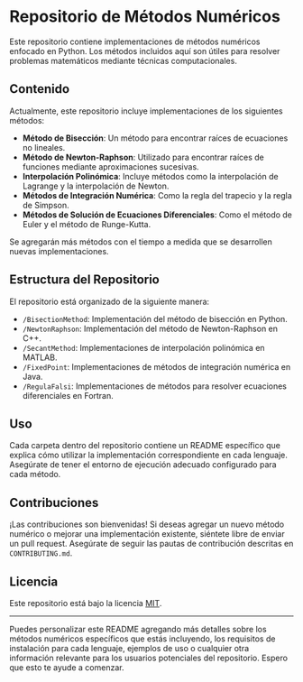 
# Repositorio de Métodos Numéricos

Este repositorio contiene implementaciones de métodos numéricos enfocado en Python. Los métodos incluidos aquí son útiles para resolver problemas matemáticos mediante técnicas computacionales.

## Contenido

Actualmente, este repositorio incluye implementaciones de los siguientes métodos:

- **Método de Bisección**: Un método para encontrar raíces de ecuaciones no lineales.
- **Método de Newton-Raphson**: Utilizado para encontrar raíces de funciones mediante aproximaciones sucesivas.
- **Interpolación Polinómica**: Incluye métodos como la interpolación de Lagrange y la interpolación de Newton.
- **Métodos de Integración Numérica**: Como la regla del trapecio y la regla de Simpson.
- **Métodos de Solución de Ecuaciones Diferenciales**: Como el método de Euler y el método de Runge-Kutta.

Se agregarán más métodos con el tiempo a medida que se desarrollen nuevas implementaciones.

## Estructura del Repositorio

El repositorio está organizado de la siguiente manera:

- `/BisectionMethod`: Implementación del método de bisección en Python.
- `/NewtonRaphson`: Implementación del método de Newton-Raphson en C++.
- `/SecantMethod`: Implementaciones de interpolación polinómica en MATLAB.
- `/FixedPoint`: Implementaciones de métodos de integración numérica en Java.
- `/RegulaFalsi`: Implementaciones de métodos para resolver ecuaciones diferenciales en Fortran.

## Uso

Cada carpeta dentro del repositorio contiene un README específico que explica cómo utilizar la implementación correspondiente en cada lenguaje. Asegúrate de tener el entorno de ejecución adecuado configurado para cada método.

## Contribuciones

¡Las contribuciones son bienvenidas! Si deseas agregar un nuevo método numérico o mejorar una implementación existente, siéntete libre de enviar un pull request. Asegúrate de seguir las pautas de contribución descritas en `CONTRIBUTING.md`.

## Licencia

Este repositorio está bajo la licencia [MIT](LICENSE).

---

Puedes personalizar este README agregando más detalles sobre los métodos numéricos específicos que estás incluyendo, los requisitos de instalación para cada lenguaje, ejemplos de uso o cualquier otra información relevante para los usuarios potenciales del repositorio. Espero que esto te ayude a comenzar.

